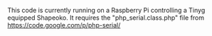 This code is currently running on a Raspberry Pi controlling a Tinyg equipped Shapeoko. It requires the "php_serial.class.php" file from https://code.google.com/p/php-serial/
